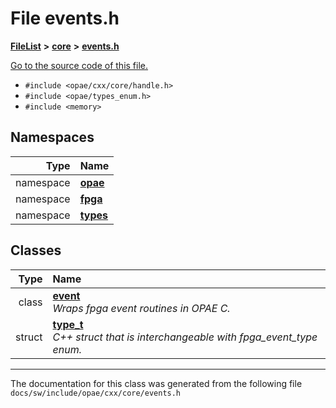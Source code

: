 
# File events.h



[**FileList**](files.md) **>** [**core**](dir_23b1b9d7ef54caa3fa7bb54d9bc2d47a.md) **>** [**events.h**](events_8h.md)

[Go to the source code of this file.](events_8h_source.md)



* `#include <opae/cxx/core/handle.h>`
* `#include <opae/types_enum.h>`
* `#include <memory>`









## Namespaces

| Type | Name |
| ---: | :--- |
| namespace | [**opae**](namespaceopae.md) <br> |
| namespace | [**fpga**](namespaceopae_1_1fpga.md) <br> |
| namespace | [**types**](namespaceopae_1_1fpga_1_1types.md) <br> |

## Classes

| Type | Name |
| ---: | :--- |
| class | [**event**](classopae_1_1fpga_1_1types_1_1event.md) <br>_Wraps fpga event routines in OPAE C._  |
| struct | [**type\_t**](structopae_1_1fpga_1_1types_1_1event_1_1type__t.md) <br>_C++ struct that is interchangeable with fpga\_event\_type enum._  |














------------------------------
The documentation for this class was generated from the following file `docs/sw/include/opae/cxx/core/events.h`